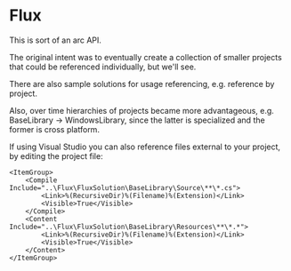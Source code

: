 # Flux

This is sort of an arc API. 

The original intent was to eventually create a collection of smaller projects that could be referenced individually, but we'll see.

There are also sample solutions for usage referencing, e.g. reference by project. 

Also, over time hierarchies of projects became more advantageous, e.g. BaseLibrary -> WindowsLibrary, since the latter is specialized and the former is cross platform.

If using Visual Studio you can also reference files external to your project, by editing the project file:

	<ItemGroup>
		<Compile Include="..\Flux\FluxSolution\BaseLibrary\Source\**\*.cs">
			<Link>%(RecursiveDir)%(Filename)%(Extension)</Link>
			<Visible>True</Visible>
		</Compile>
		<Content Include="..\Flux\FluxSolution\BaseLibrary\Resources\**\*.*">
			<Link>%(RecursiveDir)%(Filename)%(Extension)</Link>
			<Visible>True</Visible>
		</Content>
	</ItemGroup>

